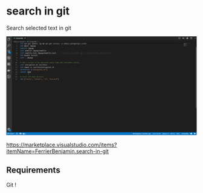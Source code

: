 # search in git
Search selected text in git

![search in git](searchInGit.gif)


https://marketplace.visualstudio.com/items?itemName=FerrierBenjamin.search-in-git

## Requirements
Git !